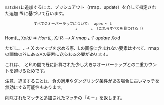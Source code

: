 `matches`に追加するには、プッシュアウト（rmap、update）を介して指定された追加 #i に基づいて行います。

```
             すべてのオーバーラップについて:  apex ↪ L
                                ↓      ⇣ （これらすべてを見つける！）
```

Hom(L, X*old) => Hom(L, X)         Rᵢ ⟶  X                                     rmap ⌞ ↑ update                                           X*old

ただし、L → X のマップを求める際、Lの画像に含まれない要素はすべて、rmapの画像の外にあるXの要素に送られる必要があります。

これは、LとRᵢの間で既に計算された少し大きなオーバーラップとの二重カウントを避けるためです。

注意、追加することは、負の適用やダングリング条件がある場合に古いマッチを無効にする可能性もあります。

削除されたマッチと追加されたマッチの「キー」を返します。
